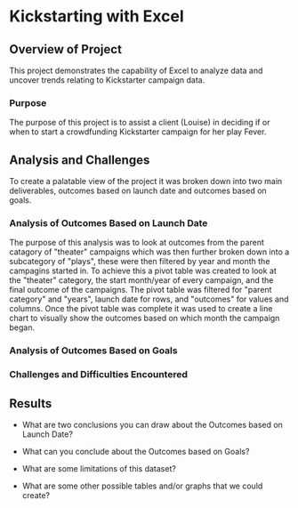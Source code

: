 # Kickstarting with Excel

## Overview of Project
This project demonstrates the capability of Excel to analyze data and uncover trends relating to Kickstarter campaign data.
### Purpose
The purpose of this project is to assist a client (Louise) in deciding if or when to start a crowdfunding Kickstarter campaign for her play Fever.
## Analysis and Challenges
To create a palatable view of the project it was broken down into two main deliverables, outcomes based on launch date and outcomes based on goals.
### Analysis of Outcomes Based on Launch Date
The purpose of this analysis was to look at outcomes from the parent catagory of "theater" campaigns which was then further broken down into a subcategory of "plays", these were then filtered by year and month the campagins started in. To achieve this a pivot table was created to look at the "theater" category, the start month/year of every campaign, and the final outcome of the campaigns. The pivot table was filtered for "parent category" and "years", launch date for rows, and "outcomes" for values and columns. Once the pivot table was complete it was used to create a line chart to visually show the outcomes based on which month the campaign began.

### Analysis of Outcomes Based on Goals

### Challenges and Difficulties Encountered

## Results

- What are two conclusions you can draw about the Outcomes based on Launch Date?

- What can you conclude about the Outcomes based on Goals?

- What are some limitations of this dataset?

- What are some other possible tables and/or graphs that we could create?
